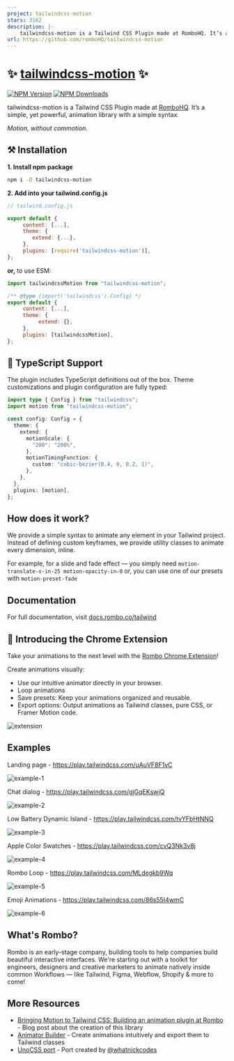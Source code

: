 ```yaml
---
project: tailwindcss-motion
stars: 3162
description: |-
    tailwindcss-motion is a Tailwind CSS Plugin made at RomboHQ. It’s a simple, yet powerful, animation library with a simple syntax.
url: https://github.com/romboHQ/tailwindcss-motion
---
```


# ✨ [tailwindcss-motion](https://rombo.co/tailwind/) ✨

[![NPM Version](https://img.shields.io/npm/v/tailwindcss-motion?color=F3FC6F)](https://www.npmjs.com/package/tailwindcss-motion)
[![NPM Downloads](https://img.shields.io/npm/dw/tailwindcss-motion?color=F3FC6F)](https://www.npmjs.com/package/tailwindcss-motion)

tailwindcss-motion is a Tailwind CSS Plugin made at [RomboHQ](https://rombo.co/).
It’s a simple, yet powerful, animation library with a simple syntax.

_Motion, without commotion._

## ⚒️ Installation

**1. Install npm package**

```bash
npm i -D tailwindcss-motion
```

**2. Add into your tailwind.config.js**

```js
// tailwind.config.js

export default {
     content: [...],
     theme: {
        extend: {...},
     },
     plugins: [require('tailwindcss-motion')],
};
```

**or,** to use ESM:

```js
import tailwindcssMotion from "tailwindcss-motion";

/** @type {import('tailwindcss').Config} */
export default {
     content: [...],
     theme: {
          extend: {},
     },
     plugins: [tailwindcssMotion],
};
```

## 📝 TypeScript Support

The plugin includes TypeScript definitions out of the box. Theme customizations and plugin configuration are fully typed:

```ts
import type { Config } from "tailwindcss";
import motion from "tailwindcss-motion";

const config: Config = {
  theme: {
    extend: {
      motionScale: {
        "200": "200%",
      },
      motionTimingFunction: {
        custom: "cubic-bezier(0.4, 0, 0.2, 1)",
      },
    },
  },
  plugins: [motion],
};
```

## How does it work?

We provide a simple syntax to animate any element in your Tailwind project. Instead of defining custom keyframes, we provide utility classes to animate every dimension, inline.

For example, for a slide and fade effect — you simply need `motion-translate-x-in-25 motion-opacity-in-0` or, you can use one of our presets with `motion-preset-fade`

## Documentation

For full documentation, visit [docs.rombo.co/tailwind](https://docs.rombo.co/tailwind)

## 🧩 Introducing the Chrome Extension

Take your animations to the next level with the [Rombo Chrome Extension](https://rombo.co/extension/)!

Create animations visually:

- Use our intuitive animator directly in your browser.
- Loop animations
- Save presets: Keep your animations organized and reusable.
- Export options: Output animations as Tailwind classes, pure CSS, or Framer Motion code.

![extension](https://github.com/user-attachments/assets/68a751f7-00a5-449e-a92d-f5499d3b9152)

## Examples

Landing page - https://play.tailwindcss.com/uAuVF8F1vC

![example-1](https://github.com/user-attachments/assets/c847e7ee-f5b6-4620-afdc-2f8b037c36fd)

Chat dialog - https://play.tailwindcss.com/gjGqEKswjQ

![example-2](https://github.com/user-attachments/assets/f11fbe59-7902-4d73-ab13-0e20ca7cc21b)

Low Battery Dynamic Island - https://play.tailwindcss.com/tvYFbHtNNQ

![example-3](https://github.com/user-attachments/assets/5f1e67d7-5f93-46d5-badb-ab1d3d526efc)

Apple Color Swatches - https://play.tailwindcss.com/cvQ3Nk3v8j

![example-4](https://github.com/user-attachments/assets/887fba04-9642-4a4f-8ace-7375a4aa65b6)

Rombo Loop - https://play.tailwindcss.com/MLdegkb9Wq

![example-5](https://github.com/user-attachments/assets/7138fb7a-d622-4590-92b5-6682806797e0)

Emoji Animations - https://play.tailwindcss.com/86s55I4wmC

![example-6](https://github.com/user-attachments/assets/3143dc8c-99c1-4df7-8709-a52b67d2824a)

## What's Rombo?

Rombo is an early-stage company, building tools to help companies build beautiful interactive interfaces. We're starting out with a toolkit for engineers, designers and creative marketers to animate natively inside common Workflows — like Tailwind, Figma, Webflow, Shopify & more to come!

## More Resources

- [Bringing Motion to Tailwind CSS: Building an animation plugin at Rombo](https://www.kvin.me/posts/tailwind-motion) - Blog post about the creation of this library
- [Animator Builder](https://rombo.co/tailwind/#animator) - Create animations intuitively and export them to Tailwind classes
- [UnoCSS port](https://github.com/whatnickcodes/unocss-preset-tailwindcss-motion) - Port created by [@whatnickcodes](https://github.com/whatnickcodes)

